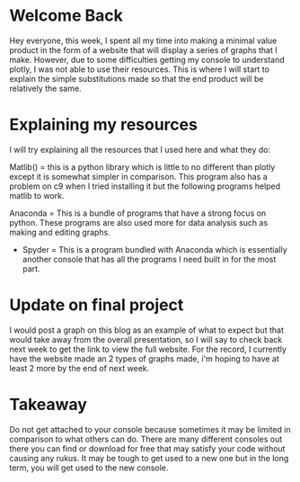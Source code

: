 
# Welcome Back

Hey everyone, this week, I spent all my time into making a minimal value product in the form of a website that will display a series of graphs that I make. However, due to some difficulties getting my console to understand plotly,
I was not able to use their resources. This is where I will start to explain the simple substitutions made so that the end product will be relatively the same.

# Explaining my resources

I will try explaining all the resources that I used here and what they do:

Matlib() = this is a python library which is little to no different than plotly except it is somewhat simpler in comparison. This program also has a problem on c9 when I tried installing it but the following programs helped matlib
to work.

Anaconda = This is a bundle of programs that have a strong focus on python. These programs are also used more for data analysis such as making and editing graphs.

* Spyder = This is a program bundled with Anaconda which is essentially another console that has all the programs I need built in for the most part.

# Update on final project

I would post a graph on this blog as an example of what to expect but that would take away from the overall presentation, so I will say to check back next week to get the link to view the full website.
For the record, I currently have the website made an 2 types of graphs made, i'm hoping to have at least 2 more by the end of next week.



# Takeaway

Do not get attached to your console because sometimes it may be limited in comparison to what others can do. There are many different consoles out there you can find or download for free that may satisfy your code without causing
any rukus.  It may be tough to get used to a new one but in the long term, you will get used to the new console.






